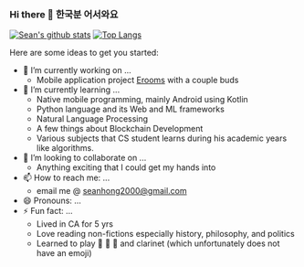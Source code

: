 ### Hi there 👋 한국분 어서와요 

[![Sean's github stats](https://github-readme-stats.vercel.app/api?username=KKodiac&show_icons=true&theme=tokyonight)](https://github.com/anuraghazra/github-readme-stats)
[![Top Langs](https://github-readme-stats.vercel.app/api/top-langs/?username=KKodiac&layout=compact&theme=tokyonight)](https://github.com/anuraghazra/github-readme-stats)

Here are some ideas to get you started:

- 🔭 I’m currently working on ... 
  - Mobile application project [Erooms](https://github.com/Heejeong01110/Erooms/tree/main) with a couple buds
- 🌱 I’m currently learning ...
  - Native mobile programming, mainly Android using Kotlin
  - Python language and its Web and ML frameworks
  - Natural Language Processing 
  - A few things about Blockchain Development
  - Various subjects that CS student learns during his academic years like algorithms.
- 👯 I’m looking to collaborate on ...
  - Anything exciting that I could get my hands into 
- 📫 How to reach me: ...
  - email me @ [seanhong2000@gmail.com](seanhong2000@gmail.com)
- 😄 Pronouns: ...
- ⚡ Fun fact: ...
  - Lived in CA for 5 yrs
  - Love reading non-fictions especially history, philosophy, and politics
  - Learned to play 🎸 🎹 🎻 and clarinet (which unfortunately does not have an emoji)
